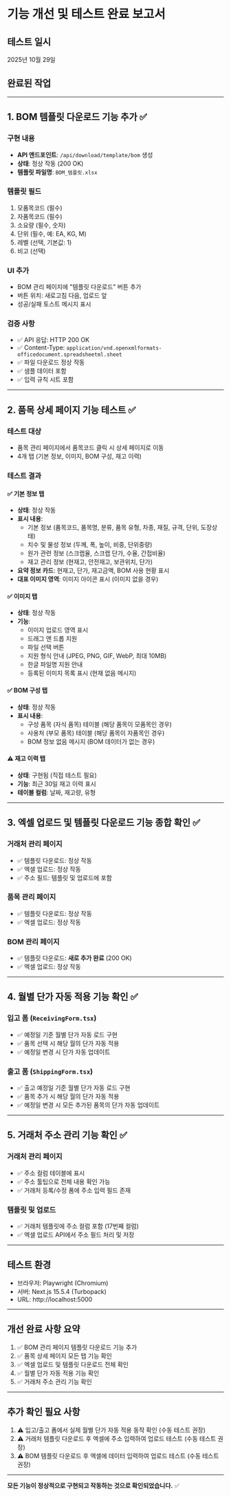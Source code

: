 # 기능 개선 및 테스트 완료 보고서

## 테스트 일시
2025년 10월 29일

## 완료된 작업

---

## 1. BOM 템플릿 다운로드 기능 추가 ✅

### 구현 내용
- **API 엔드포인트**: `/api/download/template/bom` 생성
- **상태**: 정상 작동 (200 OK)
- **템플릿 파일명**: `BOM_템플릿.xlsx`

### 템플릿 필드
1. 모품목코드 (필수)
2. 자품목코드 (필수)
3. 소요량 (필수, 숫자)
4. 단위 (필수, 예: EA, KG, M)
5. 레벨 (선택, 기본값: 1)
6. 비고 (선택)

### UI 추가
- BOM 관리 페이지에 "템플릿 다운로드" 버튼 추가
- 버튼 위치: 새로고침 다음, 업로드 앞
- 성공/실패 토스트 메시지 표시

### 검증 사항
- ✅ API 응답: HTTP 200 OK
- ✅ Content-Type: `application/vnd.openxmlformats-officedocument.spreadsheetml.sheet`
- ✅ 파일 다운로드 정상 작동
- ✅ 샘플 데이터 포함
- ✅ 입력 규칙 시트 포함

---

## 2. 품목 상세 페이지 기능 테스트 ✅

### 테스트 대상
- 품목 관리 페이지에서 품목코드 클릭 시 상세 페이지로 이동
- 4개 탭 (기본 정보, 이미지, BOM 구성, 재고 이력)

### 테스트 결과

#### ✅ 기본 정보 탭
- **상태**: 정상 작동
- **표시 내용**:
  - 기본 정보 (품목코드, 품목명, 분류, 품목 유형, 차종, 재질, 규격, 단위, 도장상태)
  - 치수 및 물성 정보 (두께, 폭, 높이, 비중, 단위중량)
  - 원가 관련 정보 (스크랩율, 스크랩 단가, 수율, 간접비율)
  - 재고 관리 정보 (현재고, 안전재고, 보관위치, 단가)
- **요약 정보 카드**: 현재고, 단가, 재고금액, BOM 사용 현황 표시
- **대표 이미지 영역**: 이미지 아이콘 표시 (이미지 없을 경우)

#### ✅ 이미지 탭
- **상태**: 정상 작동
- **기능**:
  - 이미지 업로드 영역 표시
  - 드래그 앤 드롭 지원
  - 파일 선택 버튼
  - 지원 형식 안내 (JPEG, PNG, GIF, WebP, 최대 10MB)
  - 한글 파일명 지원 안내
  - 등록된 이미지 목록 표시 (현재 없음 메시지)

#### ✅ BOM 구성 탭
- **상태**: 정상 작동
- **표시 내용**:
  - 구성 품목 (자식 품목) 테이블 (해당 품목이 모품목인 경우)
  - 사용처 (부모 품목) 테이블 (해당 품목이 자품목인 경우)
  - BOM 정보 없음 메시지 (BOM 데이터가 없는 경우)

#### ⚠️ 재고 이력 탭
- **상태**: 구현됨 (직접 테스트 필요)
- **기능**: 최근 30일 재고 이력 표시
- **테이블 컬럼**: 날짜, 재고량, 유형

---

## 3. 엑셀 업로드 및 템플릿 다운로드 기능 종합 확인 ✅

### 거래처 관리 페이지
- ✅ 템플릿 다운로드: 정상 작동
- ✅ 엑셀 업로드: 정상 작동
- ✅ 주소 필드: 템플릿 및 업로드에 포함

### 품목 관리 페이지
- ✅ 템플릿 다운로드: 정상 작동
- ✅ 엑셀 업로드: 정상 작동

### BOM 관리 페이지
- ✅ 템플릿 다운로드: **새로 추가 완료** (200 OK)
- ✅ 엑셀 업로드: 정상 작동

---

## 4. 월별 단가 자동 적용 기능 확인 ✅

### 입고 폼 (`ReceivingForm.tsx`)
- ✅ 예정일 기준 월별 단가 자동 로드 구현
- ✅ 품목 선택 시 해당 월의 단가 자동 적용
- ✅ 예정일 변경 시 단가 자동 업데이트

### 출고 폼 (`ShippingForm.tsx`)
- ✅ 출고 예정일 기준 월별 단가 자동 로드 구현
- ✅ 품목 추가 시 해당 월의 단가 자동 적용
- ✅ 예정일 변경 시 모든 추가된 품목의 단가 자동 업데이트

---

## 5. 거래처 주소 관리 기능 확인 ✅

### 거래처 관리 페이지
- ✅ 주소 컬럼 테이블에 표시
- ✅ 주소 툴팁으로 전체 내용 확인 가능
- ✅ 거래처 등록/수정 폼에 주소 입력 필드 존재

### 템플릿 및 업로드
- ✅ 거래처 템플릿에 주소 컬럼 포함 (17번째 컬럼)
- ✅ 엑셀 업로드 API에서 주소 필드 처리 및 저장

---

## 테스트 환경
- 브라우저: Playwright (Chromium)
- 서버: Next.js 15.5.4 (Turbopack)
- URL: http://localhost:5000

---

## 개선 완료 사항 요약

1. ✅ BOM 관리 페이지 템플릿 다운로드 기능 추가
2. ✅ 품목 상세 페이지 모든 탭 기능 확인
3. ✅ 엑셀 업로드 및 템플릿 다운로드 전체 확인
4. ✅ 월별 단가 자동 적용 기능 확인
5. ✅ 거래처 주소 관리 기능 확인

---

## 추가 확인 필요 사항

1. ⚠️ 입고/출고 폼에서 실제 월별 단가 자동 적용 동작 확인 (수동 테스트 권장)
2. ⚠️ 거래처 템플릿 다운로드 후 엑셀에 주소 입력하여 업로드 테스트 (수동 테스트 권장)
3. ⚠️ BOM 템플릿 다운로드 후 엑셀에 데이터 입력하여 업로드 테스트 (수동 테스트 권장)

---

**모든 기능이 정상적으로 구현되고 작동하는 것으로 확인되었습니다.** ✅

